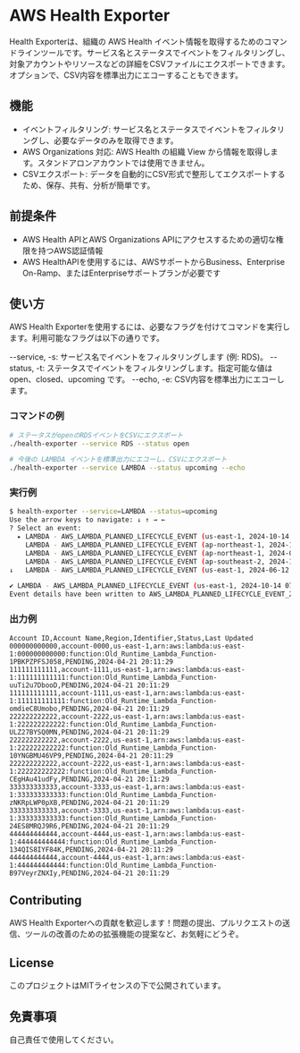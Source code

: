 # AWS Health Exporter
Health Exporterは、組織の AWS Health イベント情報を取得するためのコマンドラインツールです。サービス名とステータスでイベントをフィルタリングし、対象アカウントやリソースなどの詳細をCSVファイルにエクスポートできます。オプションで、CSV内容を標準出力にエコーすることもできます。

## 機能
* イベントフィルタリング: サービス名とステータスでイベントをフィルタリングし、必要なデータのみを取得できます。
* AWS Organizations 対応: AWS Health の組織 View から情報を取得します。スタンドアロンアカウントでは使用できません。
* CSVエクスポート: データを自動的にCSV形式で整形してエクスポートするため、保存、共有、分析が簡単です。

## 前提条件
* AWS Health APIとAWS Organizations APIにアクセスするための適切な権限を持つAWS認証情報
* AWS HealthAPIを使用するには、AWSサポートからBusiness、Enterprise On-Ramp、またはEnterpriseサポートプランが必要です

## 使い方
AWS Health Exporterを使用するには、必要なフラグを付けてコマンドを実行します。利用可能なフラグは以下の通りです。

--service, -s: サービス名でイベントをフィルタリングします (例: RDS)。
--status, -t: ステータスでイベントをフィルタリングします。指定可能な値は open、closed、upcoming です。
--echo, -e: CSV内容を標準出力にエコーします。

### コマンドの例
```bash
# ステータスがopenのRDSイベントをCSVにエクスポート
./health-exporter --service RDS --status open

# 今後の LAMBDA イベントを標準出力にエコーし、CSVにエクスポート
./health-exporter --service LAMBDA --status upcoming --echo
```

### 実行例
```bash
$ health-exporter --service=LAMBDA --status=upcoming
Use the arrow keys to navigate: ↓ ↑ → ← 
? Select an event: 
  ▸ LAMBDA - AWS_LAMBDA_PLANNED_LIFECYCLE_EVENT (us-east-1, 2024-10-14 07:00:00)
    LAMBDA - AWS_LAMBDA_PLANNED_LIFECYCLE_EVENT (ap-northeast-1, 2024-10-14 07:00:00)
    LAMBDA - AWS_LAMBDA_PLANNED_LIFECYCLE_EVENT (ap-northeast-1, 2024-06-12 07:00:00)
    LAMBDA - AWS_LAMBDA_PLANNED_LIFECYCLE_EVENT (ap-southeast-2, 2024-10-14 07:00:00)
↓   LAMBDA - AWS_LAMBDA_PLANNED_LIFECYCLE_EVENT (us-east-1, 2024-06-12 07:00:00)

✔ LAMBDA - AWS_LAMBDA_PLANNED_LIFECYCLE_EVENT (us-east-1, 2024-10-14 07:00:00)
Event details have been written to AWS_LAMBDA_PLANNED_LIFECYCLE_EVENT_2024-10-14_07-00-00_us-east-1.csv.
```

### 出力例
```csv
Account ID,Account Name,Region,Identifier,Status,Last Updated
000000000000,account-0000,us-east-1,arn:aws:lambda:us-east-1:000000000000:function:Old_Runtime_Lambda_Function-1PBKPZPFSJ058,PENDING,2024-04-21 20:11:29
111111111111,account-1111,us-east-1,arn:aws:lambda:us-east-1:111111111111:function:Old_Runtime_Lambda_Function-uuTi2u7DbooD,PENDING,2024-04-21 20:11:29
111111111111,account-1111,us-east-1,arn:aws:lambda:us-east-1:111111111111:function:Old_Runtime_Lambda_Function-omdieC8Umobo,PENDING,2024-04-21 20:11:29
222222222222,account-2222,us-east-1,arn:aws:lambda:us-east-1:222222222222:function:Old_Runtime_Lambda_Function-ULZ27BYSQ0MN,PENDING,2024-04-21 20:11:29
222222222222,account-2222,us-east-1,arn:aws:lambda:us-east-1:222222222222:function:Old_Runtime_Lambda_Function-10YNGBMU46VP9,PENDING,2024-04-21 20:11:29
222222222222,account-2222,us-east-1,arn:aws:lambda:us-east-1:222222222222:function:Old_Runtime_Lambda_Function-CEgHAu41udFy,PENDING,2024-04-21 20:11:29
333333333333,account-3333,us-east-1,arn:aws:lambda:us-east-1:333333333333:function:Old_Runtime_Lambda_Function-zNKRpLWP0pXB,PENDING,2024-04-21 20:11:29
333333333333,account-3333,us-east-1,arn:aws:lambda:us-east-1:333333333333:function:Old_Runtime_Lambda_Function-24ES8MRQJ9R6,PENDING,2024-04-21 20:11:29
444444444444,account-4444,us-east-1,arn:aws:lambda:us-east-1:444444444444:function:Old_Runtime_Lambda_Function-134QIS8IYF84K,PENDING,2024-04-21 20:11:29
444444444444,account-4444,us-east-1,arn:aws:lambda:us-east-1:444444444444:function:Old_Runtime_Lambda_Function-B97VeyrZNXIy,PENDING,2024-04-21 20:11:29
```

## Contributing
AWS Health Exporterへの貢献を歓迎します！問題の提出、プルリクエストの送信、ツールの改善のための拡張機能の提案など、お気軽にどうぞ。

## License
このプロジェクトはMITライセンスの下で公開されています。

## 免責事項
自己責任で使用してください。
